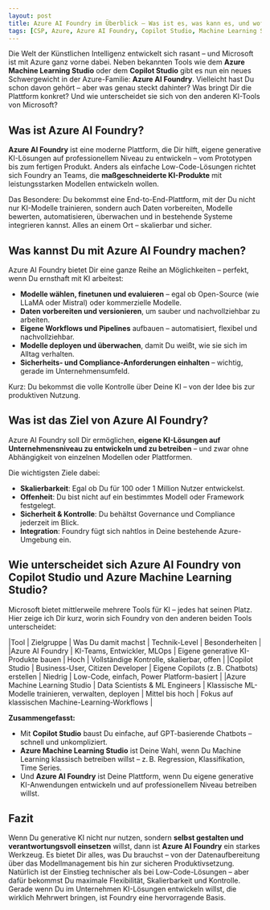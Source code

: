 ```yaml
---
layout: post
title: Azure AI Foundry im Überblick – Was ist es, was kann es, und wofür brauchst Du es?
tags: [CSP, Azure, Azure AI Foundry, Copilot Studio, Machine Learning Studio]
---
```


Die Welt der Künstlichen Intelligenz entwickelt sich rasant – und Microsoft ist mit Azure ganz vorne dabei. Neben bekannten Tools wie dem **Azure Machine Learning Studio** oder dem **Copilot Studio** gibt es nun ein neues Schwergewicht in der Azure-Familie: **Azure AI Foundry**. Vielleicht hast Du schon davon gehört – aber was genau steckt dahinter? Was bringt Dir die Plattform konkret? Und wie unterscheidet sie sich von den anderen KI-Tools von Microsoft?

## Was ist Azure AI Foundry?
**Azure AI Foundry** ist eine moderne Plattform, die Dir hilft, eigene generative KI-Lösungen auf professionellem Niveau zu entwickeln – vom Prototypen bis zum fertigen Produkt. Anders als einfache Low-Code-Lösungen richtet sich Foundry an Teams, die **maßgeschneiderte KI-Produkte** mit leistungsstarken Modellen entwickeln wollen.

Das Besondere: Du bekommst eine End-to-End-Plattform, mit der Du nicht nur KI-Modelle trainieren, sondern auch Daten vorbereiten, Modelle bewerten, automatisieren, überwachen und in bestehende Systeme integrieren kannst. Alles an einem Ort – skalierbar und sicher.

## Was kannst Du mit Azure AI Foundry machen?
Azure AI Foundry bietet Dir eine ganze Reihe an Möglichkeiten – perfekt, wenn Du ernsthaft mit KI arbeitest:

- **Modelle wählen, finetunen und evaluieren** – egal ob Open-Source (wie LLaMA oder Mistral) oder kommerzielle Modelle.
- **Daten vorbereiten und versionieren**, um sauber und nachvollziehbar zu arbeiten.
- **Eigene Workflows und Pipelines** aufbauen – automatisiert, flexibel und nachvollziehbar.
- **Modelle deployen und überwachen**, damit Du weißt, wie sie sich im Alltag verhalten.
- **Sicherheits- und Compliance-Anforderungen einhalten** – wichtig, gerade im Unternehmensumfeld.

Kurz: Du bekommst die volle Kontrolle über Deine KI – von der Idee bis zur produktiven Nutzung.

## Was ist das Ziel von Azure AI Foundry?
Azure AI Foundry soll Dir ermöglichen, **eigene KI-Lösungen auf Unternehmensniveau zu entwickeln und zu betreiben** – und zwar ohne Abhängigkeit von einzelnen Modellen oder Plattformen.

Die wichtigsten Ziele dabei:

- **Skalierbarkeit**: Egal ob Du für 100 oder 1 Million Nutzer entwickelst.
- **Offenheit**: Du bist nicht auf ein bestimmtes Modell oder Framework festgelegt.
- **Sicherheit & Kontrolle**: Du behältst Governance und Compliance jederzeit im Blick.
- **Integration**: Foundry fügt sich nahtlos in Deine bestehende Azure-Umgebung ein.

## Wie unterscheidet sich Azure AI Foundry von Copilot Studio und Azure Machine Learning Studio?
Microsoft bietet mittlerweile mehrere Tools für KI – jedes hat seinen Platz. Hier zeige ich Dir kurz, worin sich Foundry von den anderen beiden Tools unterscheidet:

|Tool |	Zielgruppe | Was Du damit machst	| Technik-Level |	Besonderheiten |
|Azure AI Foundry	| KI-Teams, Entwickler, MLOps |	Eigene generative KI-Produkte bauen |	Hoch	| Vollständige Kontrolle, skalierbar, offen |
|Copilot Studio |	Business-User, Citizen Developer |	Eigene Copilots (z. B. Chatbots) erstellen |	Niedrig |	Low-Code, einfach, Power Platform-basiert |
|Azure Machine Learning Studio	| Data Scientists & ML Engineers |	Klassische ML-Modelle trainieren, verwalten, deployen |	Mittel bis hoch  |	Fokus auf klassischen Machine-Learning-Workflows  |

**Zusammengefasst:**

- Mit **Copilot Studio** baust Du einfache, auf GPT-basierende Chatbots – schnell und unkompliziert.
- **Azure Machine Learning Studio** ist Deine Wahl, wenn Du Machine Learning klassisch betreiben willst – z. B. Regression, Klassifikation, Time Series.
- Und **Azure AI Foundry** ist Deine Plattform, wenn Du eigene generative KI-Anwendungen entwickeln und auf professionellem Niveau betreiben willst.

## Fazit
Wenn Du generative KI nicht nur nutzen, sondern **selbst gestalten und verantwortungsvoll einsetzen** willst, dann ist **Azure AI Foundry** ein starkes Werkzeug. Es bietet Dir alles, was Du brauchst – von der Datenaufbereitung über das Modellmanagement bis hin zur sicheren Produktivsetzung.
Natürlich ist der Einstieg technischer als bei Low-Code-Lösungen – aber dafür bekommst Du maximale Flexibilität, Skalierbarkeit und Kontrolle. Gerade wenn Du im Unternehmen KI-Lösungen entwickeln willst, die wirklich Mehrwert bringen, ist Foundry eine hervorragende Basis.
